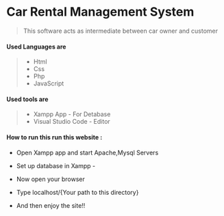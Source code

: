 # Car Rental Management System

> This  software acts as intermediate between car owner and customer


#### Used Languages are 
> * Html 
> * Css
> * Php
> * JavaScript

#### Used tools are 
> * Xampp App           - For Detabase
> * Visual Studio Code  - Editor

#### How to run this run this website :

* Open Xampp app and start Apache,Mysql Servers
* Set up database in Xampp -
    
* Now open your browser 
* Type localhost/{Your path to this directory}
* And then enjoy the site!!

